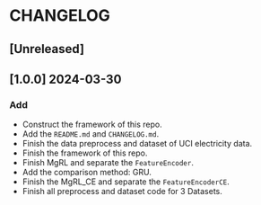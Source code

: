 # CHANGELOG

## [Unreleased]

## [1.0.0] 2024-03-30

### Add

- Construct the framework of this repo.
- Add the `README.md` and `CHANGELOG.md`.
- Finish the data preprocess and dataset of UCI electricity data.
- Finish the framework of this repo.
- Finish MgRL and separate the `FeatureEncoder`. 
- Add the comparison method: GRU.
- Finish the MgRL_CE and separate the `FeatureEncoderCE`.
- Finish all preprocess and dataset code for 3 Datasets.
